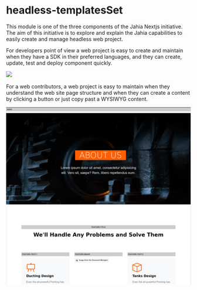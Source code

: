 # headless-templatesSet

This module is one of the three components of the Jahia Nextjs initiative. The aim of this initiative is
to explore and explain the Jahia capabilities to easily create and manage headless web project.

For developers point of view a web project is easy to create and maintain when they have a SDK in their
preferred languages, and they can create, update, test and deploy component quickly.

<img src=".doc/images/100_DevPageTemplate.png" width="500px"/>

For a web contributors, a web project is easy to maintain when they understand the web site page structure and
when they can create a content by clicking a button or just copy past a WYSIWYG content.

![101]


[100]: doc/images/100_DevPageTemplate.png
[101]: doc/images/101_ContribPageTempalte.png
